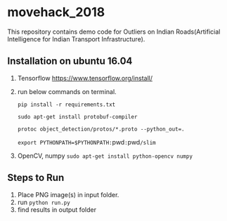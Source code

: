 # movehack_2018

This repository contains demo code for Outliers on Indian Roads(Artificial Intelligence for Indian Transport Infrastructure).

## Installation on ubuntu 16.04
1. Tensorflow https://www.tensorflow.org/install/
2. run below commands on terminal.

    `pip install -r requirements.txt`

    `sudo apt-get install protobuf-compiler`

    `protoc object_detection/protos/*.proto --python_out=.`

    `export PYTHONPATH=$PYTHONPATH:`pwd`:`pwd`/slim`

2. OpenCV, numpy
   `sudo apt-get install python-opencv numpy`

## Steps to Run

1. Place PNG image(s) in input folder.
2. run `python run.py`
3. find results in output folder
